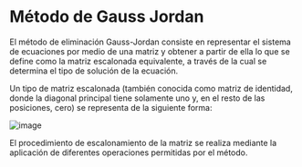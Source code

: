 # Método de Gauss Jordan 

El método de eliminación Gauss-Jordan consiste en representar el sistema de ecuaciones por medio de una matriz y obtener a partir de ella lo que se define como la matriz escalonada equivalente, a través de la cual se determina el tipo de solución de la ecuación.

Un tipo de matriz escalonada (también conocida como matriz de identidad, donde la diagonal principal tiene solamente uno y, en el resto de las posiciones, cero) se representa de la siguiente forma:

![image](https://github.com/22030130/Numerical-Methods-/assets/147437999/9960865b-e2b1-4314-8228-c75d1225a356)

El procedimiento de escalonamiento de la matriz se realiza mediante la aplicación de diferentes operaciones permitidas por el método.

